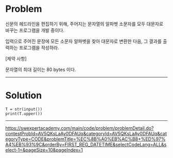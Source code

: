 # Problem
신문의 헤드라인을 편집하기 위해, 주어지는 문자열의 알파벳 소문자를 모두 대문자로 바꾸는 프로그램을 개발 중이다.

입력으로 주어진 문장에 모든 소문자 알파벳을 찾아 대문자로 변환한 다음, 그 결과를 출력하는 프로그램을 작성하라.

[제약 사항]

문자열의 최대 길이는 80 bytes 이다.

---------------------------
# Solution

```
T = str(input())
print(T.upper())
```
------------------------

https://swexpertacademy.com/main/code/problem/problemDetail.do?contestProbId=AV5QKsLaAy0DFAUq&categoryId=AV5QKsLaAy0DFAUq&categoryType=CODE&problemTitle=%EC%8B%A0%EB%AC%B8+%ED%97%A4%EB%93%9C&orderBy=FIRST_REG_DATETIME&selectCodeLang=ALL&select-1=&pageSize=10&pageIndex=1

